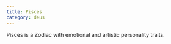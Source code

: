 ```yaml
---
title: Pisces
category: deus
---
```

Pisces is a Zodiac with emotional and artistic personality traits.
